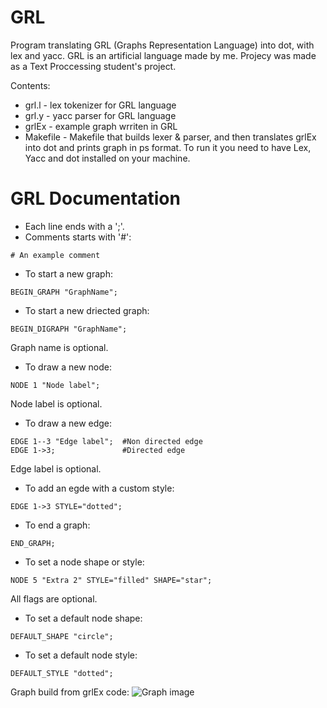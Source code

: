 # GRL
Program translating GRL (Graphs Representation Language) into dot, with lex and yacc. GRL is an artificial language made by me. Projecy was made as a Text Proccessing student's project.

Contents:
* grl.l - lex tokenizer for GRL language
* grl.y - yacc parser for GRL language
* grlEx - example graph wrriten in GRL
* Makefile - Makefile that builds lexer & parser, and then translates grlEx into dot and prints graph in ps format. To run it you need to have Lex, Yacc and dot installed on your machine.

# GRL Documentation

* Each line ends with a ';'.
* Comments starts with '#':
```
# An example comment
```
* To start a new graph:
```
BEGIN_GRAPH "GraphName";
```
* To start a new driected graph:
```
BEGIN_DIGRAPH "GraphName";
```
Graph name is optional.
* To draw a new node:
```
NODE 1 "Node label";
```
Node label is optional.
* To draw a new edge:
```
EDGE 1--3 "Edge label";  #Non directed edge
EDGE 1->3;               #Directed edge
```
Edge label is optional.
* To add an egde with a custom style:
```
EDGE 1->3 STYLE="dotted";
```
* To end a graph:
```
END_GRAPH;
```
* To set a node shape or style:
```
NODE 5 "Extra 2" STYLE="filled" SHAPE="star";
```
All flags are optional.
* To set a default node shape:
```
DEFAULT_SHAPE "circle";
```
* To set a default node style:
```
DEFAULT_STYLE "dotted";
```

Graph build from grlEx code:
![Graph image](http://bit.ly/2D1pw3D)
